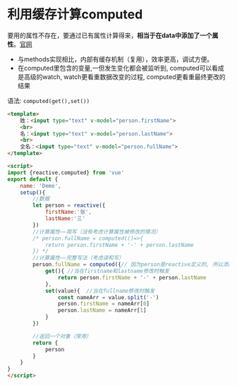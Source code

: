 # 利用缓存计算computed


要用的属性不存在，要通过已有属性计算得来，**相当于在data中添加了一个属性**。[官网](https://vuejs.org/api/reactivity-core.html#computed)

- 与methods实现相比，内部有缓存机制（复用），效率更高，调试方便。
- 在computed里包含的变量,一但发生变化都会被监听到, computed可以看成是高级的watch, watch更看重数据改变的过程, computed更看重最终更改的结果

语法: `computed(get(),set())` 

```html
<template>
	姓：<input type="text" v-model="person.firstName">
	<br>
	名：<input type="text" v-model="person.lastName">
	<br>
	全名：<input type="text" v-model="person.fullName">
</template>

<script>
import {reactive,computed} from 'vue'
export default {
    name: 'Demo',
    setup(){
        //数据
        let person = reactive({
            firstName:'张',
            lastName:'三'
        })
        //计算属性——简写（没有考虑计算属性被修改的情况）
        /* person.fullName = computed(()=>{
            return person.firstName + '-' + person.lastName
        }) */
        //计算属性——完整写法（考虑读和写）
        person.fullName = computed({// 因为person是reactive定义的, 所以添加的属性也是reactive的
            get(){ //当在firstname和lastname修改时触发
                return person.firstName + '-' + person.lastName
            },
            set(value){  //当在fullname修改时触发
                const nameArr = value.split('-')
                person.firstName = nameArr[0]
                person.lastName = nameArr[1]
            }
        })

        //返回一个对象（常用）
        return {
            person
        }
    }
}
</script>
```
